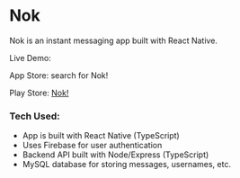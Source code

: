 # Nok
Nok is an instant messaging app built with React Native.

Live Demo:

App Store: search for Nok!

Play Store: [Nok!](https://play.google.com/store/apps/details?id=com.jacobcambell.nok&hl=en_US&gl=US)

### Tech Used:
- App is built with React Native (TypeScript)
- Uses Firebase for user authentication
- Backend API built with Node/Express (TypeScript)
- MySQL database for storing messages, usernames, etc.
